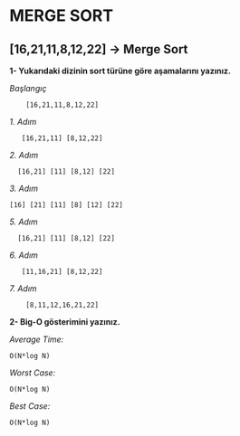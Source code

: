 ﻿# MERGE SORT
## [16,21,11,8,12,22] -> Merge Sort

**1- Yukarıdaki dizinin sort türüne göre aşamalarını yazınız.**

*Başlangıç*

        [16,21,11,8,12,22]

*1. Adım*

       [16,21,11] [8,12,22]

*2. Adım*

      [16,21] [11] [8,12] [22]

*3. Adım*

    [16] [21] [11] [8] [12] [22]

*5. Adım*

      [16,21] [11] [8,12] [22]

*6. Adım*

       [11,16,21] [8,12,22]

*7. Adım*

        [8,11,12,16,21,22]

**2- Big-O gösterimini yazınız.**

*Average Time:*  

    O(N*log N)

*Worst Case:*  

    O(N*log N)

*Best Case:*  

    O(N*log N)













